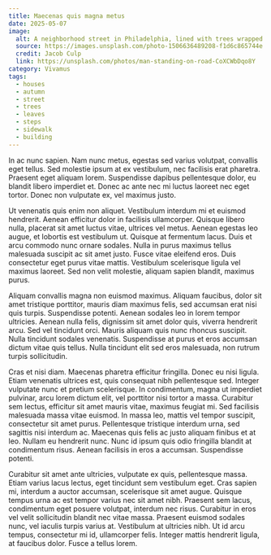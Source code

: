 ```yaml
---
title: Maecenas quis magna metus
date: 2025-05-07
image:
  alt: A neighborhood street in Philadelphia, lined with trees wrapped in string lights
  source: https://images.unsplash.com/photo-1506636489208-f1d6c865744e
  credit: Jacob Culp
  link: https://unsplash.com/photos/man-standing-on-road-CoXCWbDqo8Y
category: Vivamus
tags:
  - houses
  - autumn
  - street
  - trees
  - leaves
  - steps
  - sidewalk
  - building
---
```


In ac nunc sapien. Nam nunc metus, egestas sed varius volutpat, convallis eget tellus. Sed molestie ipsum at ex vestibulum, nec facilisis erat pharetra. Praesent eget aliquam lorem. Suspendisse dapibus pellentesque dolor, eu blandit libero imperdiet et. Donec ac ante nec mi luctus laoreet nec eget tortor. Donec non vulputate ex, vel maximus justo.

Ut venenatis quis enim non aliquet. Vestibulum interdum mi et euismod hendrerit. Aenean efficitur dolor in facilisis ullamcorper. Quisque libero nulla, placerat sit amet luctus vitae, ultrices vel metus. Aenean egestas leo augue, et lobortis est vestibulum ut. Quisque at fermentum lacus. Duis et arcu commodo nunc ornare sodales. Nulla in purus maximus tellus malesuada suscipit ac sit amet justo. Fusce vitae eleifend eros. Duis consectetur eget purus vitae mattis. Vestibulum scelerisque ligula vel maximus laoreet. Sed non velit molestie, aliquam sapien blandit, maximus purus.

Aliquam convallis magna non euismod maximus. Aliquam faucibus, dolor sit amet tristique porttitor, mauris diam maximus felis, sed accumsan erat nisi quis turpis. Suspendisse potenti. Aenean sodales leo in lorem tempor ultricies. Aenean nulla felis, dignissim sit amet dolor quis, viverra hendrerit arcu. Sed vel tincidunt orci. Mauris aliquam quis nunc rhoncus suscipit. Nulla tincidunt sodales venenatis. Suspendisse at purus et eros accumsan dictum vitae quis tellus. Nulla tincidunt elit sed eros malesuada, non rutrum turpis sollicitudin.

Cras et nisi diam. Maecenas pharetra efficitur fringilla. Donec eu nisi ligula. Etiam venenatis ultrices est, quis consequat nibh pellentesque sed. Integer vulputate nunc et pretium scelerisque. In condimentum, magna ut imperdiet pulvinar, arcu lorem dictum elit, vel porttitor nisi tortor a massa. Curabitur sem lectus, efficitur sit amet mauris vitae, maximus feugiat mi. Sed facilisis malesuada massa vitae euismod. In massa leo, mattis vel tempor suscipit, consectetur sit amet purus. Pellentesque tristique interdum urna, sed sagittis nisi interdum ac. Maecenas quis felis ac justo aliquam finibus et at leo. Nullam eu hendrerit nunc. Nunc id ipsum quis odio fringilla blandit at condimentum risus. Aenean facilisis in eros a accumsan. Suspendisse potenti.

Curabitur sit amet ante ultricies, vulputate ex quis, pellentesque massa. Etiam varius lacus lectus, eget tincidunt sem vestibulum eget. Cras sapien mi, interdum a auctor accumsan, scelerisque sit amet augue. Quisque tempus urna ac est tempor varius nec sit amet nibh. Praesent sem lacus, condimentum eget posuere volutpat, interdum nec risus. Curabitur in eros vel velit sollicitudin blandit nec vitae massa. Praesent euismod sodales nunc, vel iaculis turpis varius at. Vestibulum at ultricies nibh. Ut id arcu tempus, consectetur mi id, ullamcorper felis. Integer mattis hendrerit ligula, at faucibus dolor. Fusce a tellus lorem.
